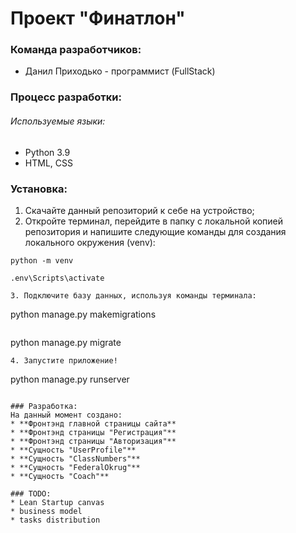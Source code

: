 # Проект "Финатлон"

### Команда разработчиков:

* Данил Приходько - программист (FullStack)

### Процесс разработки:
###### Используемые языки:
* Python 3.9
* HTML, CSS

### Установка:
1. Скачайте данный репозиторий к себе на устройство; 
2. Откройте терминал, перейдите в папку с локальной копией репозитория и напишите следующие команды для создания локального окружения (venv):
  ```
  python -m venv
  ```
  ```
  .env\Scripts\activate
  ```
  ```
3. Подключите базу данных, используя команды терминала:
  ```
  python manage.py makemigrations
  ```
  ```
  python manage.py migrate
  ```
4. Запустите приложение!
  ```
  python manage.py runserver
  ```
 
### Разработка:
На данный момент создано:
* **Фронтэнд главной страницы сайта** 
* **Фронтэнд страницы "Регистрация"** 
* **Фронтэнд страницы "Авторизация"** 
* **Сущность "UserProfile"**
* **Сущность "ClassNumbers"**
* **Сущность "FederalOkrug"**
* **Сущность "Coach"**

### TODO:
* Lean Startup canvas
* business model
* tasks distribution


